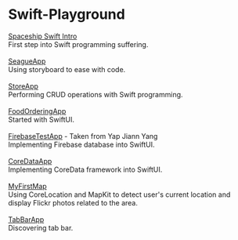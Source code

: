# Swift-Playground

[Spaceship Swift Intro](https://github.com/NightfuryEquinn/Swift-Playground/tree/main/Lab/Spaceship)
<br/>
First step into Swift programming suffering.
<br/><br/>
[SeagueApp](https://github.com/NightfuryEquinn/Swift-Playground/tree/main/Lab/SeagueApp)
<br/>
Using storyboard to ease with code.
<br/><br/>
[StoreApp](https://github.com/NightfuryEquinn/Swift-Playground/tree/main/Lab/StoreApp-CRUD)
<br/>
Performing CRUD operations with Swift programming.
<br/><br/>
[FoodOrderingApp](https://github.com/NightfuryEquinn/Swift-Playground/tree/main/Lab/FoodOrderingSystem)
<br/>
Started with SwiftUI.
<br/><br/>
[FirebaseTestApp](https://github.com/NightfuryEquinn/Swift-Playground/tree/main/Lab/FireBase/FireBaseProject) - Taken from Yap Jiann Yang
<br/>
Implementing Firebase database into SwiftUI.
<br/><br/>
[CoreDataApp](https://github.com/NightfuryEquinn/Swift-Playground/tree/main/Lab/CoreDataSwift)
<br/>
Implementing CoreData framework into SwiftUI.
<br/><br/>
[MyFirstMap](https://github.com/NightfuryEquinn/Swift-Playground/tree/main/Lab/MyFirstMap)
<br/>
Using CoreLocation and MapKit to detect user's current location and display Flickr photos related to the area.
<br/><br/>
[TabBarApp](https://github.com/NightfuryEquinn/Swift-Playground/tree/main/Lab/TabBarApp)
<br/>
Discovering tab bar.
